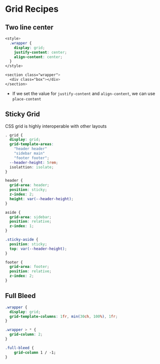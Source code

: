# Grid Recipes

## Two line center

```css
<style>
  .wrapper {
    display: grid;
    justify-content: center;
    align-content: center;
  }
</style>

<section class="wrapper">
  <div class="box"></div>
</section>
```

- If we set the value for `justify-content` and `align-content`, we can use `place-content`

## Sticky Grid

CSS grid is highly interoperable with other layouts

```css
. grid {
  display: grid;
  grid-template-areas:
    "header header"
    "sidebar main"
    "footer footer";
  --header-height: 5rem;
  isolattion: isolate;
}

header {
  grid-area: header;
  position: sticky;
  z-index: 2;
  height: var(--header-height);
}

aside {
  grid-area: sidebar;
  position: relative;
  z-index: 1;
}

.sticky-aside {
  position: sticky;
  top: var(--header-height);
}

footer {
  grid-area: footer;
  position: relative;
  z-index: 2;
}
```

## Full Bleed

```css
.wrapper {
  display: grid;
  grid-template-columns: 1fr, min(30ch, 100%), 1fr;
}

.wrapper > * {
  grid-column: 2;
}

.full-bleed {
    grid-column 1 / -1;
}
```

